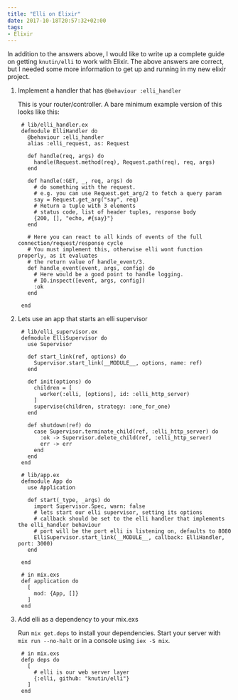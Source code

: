 ```yaml
---
title: "Elli on Elixir"
date: 2017-10-18T20:57:32+02:00
tags:
- Elixir
---
```


In addition to the answers above, I would like to write up a complete guide on getting `knutin/elli` to work with Elixir.
The above answers are correct, but I needed some more information to get up and running in my new elixir project.

1. Implement a handler that has `@behaviour :elli_handler`

    This is your router/controller. A bare minimum example version of this looks like this:

        # lib/elli_handler.ex
        defmodule ElliHandler do
          @behaviour :elli_handler
          alias :elli_request, as: Request
        
          def handle(req, args) do
            handle(Request.method(req), Request.path(req), req, args)
          end
        
          def handle(:GET, _, req, args) do
            # do something with the request.
            # e.g. you can use Request.get_arg/2 to fetch a query param
            say = Request.get_arg("say", req)
            # Return a tuple with 3 elements
            # status code, list of header tuples, response body
            {200, [], "echo, #{say}"}
          end
        
          # Here you can react to all kinds of events of the full connection/request/response cycle
          # You must implement this, otherwise elli wont function properly, as it evaluates
          # the return value of handle_event/3.
          def handle_event(event, args, config) do
            # Here would be a good point to handle logging.
            # IO.inspect([event, args, config])
            :ok
          end
        
        end

2. Lets use an app that starts an elli supervisor

        # lib/elli_supervisor.ex
        defmodule ElliSupervisor do
          use Supervisor

          def start_link(ref, options) do
            Supervisor.start_link(__MODULE__, options, name: ref)
          end

          def init(options) do
            children = [
              worker(:elli, [options], id: :elli_http_server)
            ]
            supervise(children, strategy: :one_for_one)
          end

          def shutdown(ref) do
            case Supervisor.terminate_child(ref, :elli_http_server) do
              :ok -> Supervisor.delete_child(ref, :elli_http_server)
              err -> err
            end
          end
        end

        # lib/app.ex
        defmodule App do
          use Application

          def start(_type, _args) do
            import Supervisor.Spec, warn: false
            # lets start our elli supervisor, setting its options
            # callback should be set to the elli handler that implements the elli_handler behaviour
            # port will be the port elli is listening on, defaults to 8080
            ElliSupervisor.start_link(__MODULE__, callback: ElliHandler, port: 3000)
          end

        end

        # in mix.exs
        def application do
          [
            mod: {App, []}
          ]
        end

3. Add elli as a dependency to your mix.exs

    Run `mix get.deps` to install your dependencies.
    Start your server with `mix run --no-halt` or in a console using `iex -S mix`.

        # in mix.exs
        defp deps do
          [
            # elli is our web server layer
            {:elli, github: "knutin/elli"}
          ]
        end

